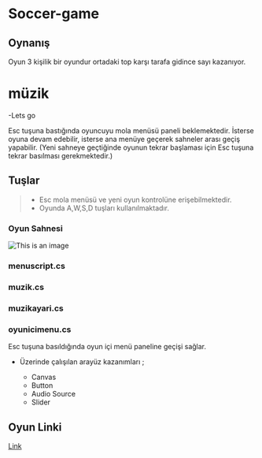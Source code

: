# Soccer-game

## Oynanış
Oyun 3 kişilik bir oyundur ortadaki top karşı tarafa gidince sayı kazanıyor.

# müzik 
-Lets go

Esc tuşuna bastığında oyuncuyu mola menüsü paneli beklemektedir. İsterse oyuna devam edebilir, 
isterse ana menüye geçerek sahneler arası geçiş yapabilir. (Yeni sahneye geçtiğinde oyunun tekrar başlaması için Esc tuşuna tekrar basılması gerekmektedir.)

## Tuşlar

>- Esc mola menüsü ve yeni oyun kontrolüne erişebilmektedir.
>- Oyunda A,W,S,D tuşları kullanılmaktadır.

### Oyun Sahnesi
![This is an image](https://www.hizliresim.com/am9jvrg)

### menuscript.cs

### muzik.cs

### muzikayari.cs

### oyunicimenu.cs
Esc tuşuna basıldığında oyun içi menü paneline geçişi sağlar.

- Üzerinde çalışılan arayüz kazanımları ;

   * Canvas 
   * Button 
   * Audio Source
   * Slider

 ## Oyun Linki
[Link](https://simmer.io/@veysibeyaz/soccergame)
   
   


